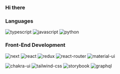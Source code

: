 ### Hi there 

### Languages

![typescript](https://img.shields.io/badge/TypeScript-3178C6?style=for-the-badge&logo=typescript&logoColor=white)
![javascript](https://img.shields.io/badge/JavaScript-323330?style=for-the-badge&logo=javascript&logoColor=F7DF1E)
![python](https://img.shields.io/badge/Python-3776AB?style=for-the-badge&logo=python&logoColor=white)

### Front-End Development

![next](https://img.shields.io/badge/Next-000000?style=for-the-badge&logo=nextdotjs&logoColor=FFFFFF)
![react](https://img.shields.io/badge/React-20232A?style=for-the-badge&logo=react&logoColor=61DAFB)
![redux](https://img.shields.io/badge/Redux-593D88?style=for-the-badge&logo=redux&logoColor=white)
![react-router](https://img.shields.io/badge/React_Router-CA4245?style=for-the-badge&logo=react-router&logoColor=white)
![material-ui](https://img.shields.io/badge/Material_UI-0081CB?style=for-the-badge&logo=mui&logoColor=white)
<!-- ![pwa](https://img.shields.io/badge/Progressive_Web_App-4285F4?style=for-the-badge&logo=googlechrome&logoColor=white) -->
![chakra-ui](https://img.shields.io/badge/Chakra_UI-319795?style=for-the-badge&logo=chakra-ui&logoColor=white)
![tailwind-css](https://img.shields.io/badge/tailwind_css-06B6D4?style=for-the-badge&logo=tailwind-css&logoColor=white)
![storybook](https://img.shields.io/badge/storybook-FF4785?style=for-the-badge&logo=storybook&logoColor=white)
![graphql](https://img.shields.io/badge/GraphQL-E434AA?style=for-the-badge&logo=graphql&logoColor=white)
<!-- ![three.js](https://img.shields.io/badge/Three.js-000000?style=for-the-badge&logo=three.js&logoColor=white) -->
<!-- ![html](https://img.shields.io/badge/HTML5-E34F26?style=for-the-badge&logo=html5&logoColor=white) -->
<!-- ![css](https://img.shields.io/badge/CSS3-1572B6?style=for-the-badge&logo=css3&logoColor=white) -->
<!-- ![sass](https://img.shields.io/badge/SASS-CC6699?style=for-the-badge&logo=sass&logoColor=white) -->
<!-- ![bootstrap](https://img.shields.io/badge/Bootstrap-563D7C?style=for-the-badge&logo=bootstrap&logoColor=white) -->
<!-- ![jquery](https://img.shields.io/badge/jQuery-0769AD?style=for-the-badge&logo=jquery&logoColor=white) -->


<!--
**saksham56/saksham56** is a ✨ _special_ ✨ repository because its `README.md` (this file) appears on your GitHub profile.

Here are some ideas to get you started:

- 🔭 I’m currently working on ...
- 🌱 I’m currently learning ...
- 👯 I’m looking to collaborate on ...
- 🤔 I’m looking for help with ...
- 💬 Ask me about ...
- 📫 How to reach me: ...
- 😄 Pronouns: ...
- ⚡ Fun fact: ...
-->
